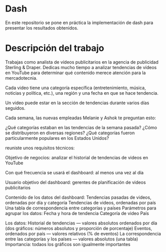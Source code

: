 # Dash
En este repositorio se pone en práctica la implementación de  dash para presentar los resultados obtenidos.

# Descripción del trabajo

Trabajas como analista de vídeos publicitarios en la agencia de publicidad Sterling & Draper. Dedicas mucho tiempo a analizar tendencias de vídeos en YouTube para determinar qué contenido merece atención para la mercadotecnia.

Cada video tiene una categoría específica (entretenimiento, música, noticias y política, etc.), una región y una fecha en que se hace tendencia.

Un video puede estar en la sección de tendencias durante varios días seguidos.

Cada semana, las nuevas empleadas Melanie y Ashok te preguntan esto:

¿Qué categorías estaban en las tendencias de la semana pasada?
¿Cómo se distribuyeron en diversas regiones?
¿Qué categorías fueron particularmente populares en los Estados Unidos?

reuniste unos requisitos técnicos:

Objetivo de negocios: analizar el historial de tendencias de videos en YouTube

Con qué frecuencia se usará el dashboard: al menos una vez al día

Usuario objetivo del dashboard: gerentes de planificación de videos publicitarios

Contenido de los datos del dashboard:
Tendencias pasadas de videos, ordenadas por día y categoría
Tendencias de videos, ordenadas por país
Una tabla de correspondencia entre categorías y países
Parámetros para agrupar los datos:
Fecha y hora de tendencia
Categoría de video
País

Los datos:
Historial de tendencias — valores absolutos ordenados por día (dos gráficos: números absolutos y proporción de porcentaje)
Eventos, ordenados por país — valores relativos (% de eventos)
La correspondencia entre las categorías y los países — valores absolutos (una tabla)
Importancia: todaos los gráficos son igualmente importantes


